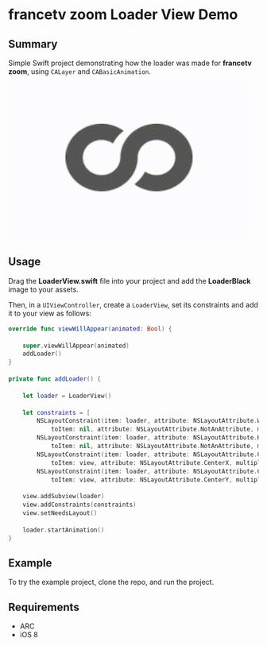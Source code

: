 # francetv zoom Loader View Demo

## Summary

Simple Swift project demonstrating how the loader was made for **francetv zoom**, 
using `CALayer` and `CABasicAnimation`.

![](Example.gif)

## Usage

Drag the **LoaderView.swift** file into your project and add the **LoaderBlack** 
image to your assets.

Then, in a `UIViewController`, create a `LoaderView`,
set its constraints and add it to your view as follows:

```Swift
override func viewWillAppear(animated: Bool) {

    super.viewWillAppear(animated)
    addLoader()
}

private func addLoader() {

    let loader = LoaderView()

    let constraints = [
        NSLayoutConstraint(item: loader, attribute: NSLayoutAttribute.Width, relatedBy: NSLayoutRelation.Equal,
            toItem: nil, attribute: NSLayoutAttribute.NotAnAttribute, multiplier: 1, constant: loader.frame.width),
        NSLayoutConstraint(item: loader, attribute: NSLayoutAttribute.Height, relatedBy: NSLayoutRelation.Equal, 
            toItem: nil, attribute: NSLayoutAttribute.NotAnAttribute, multiplier: 1, constant: loader.frame.height),
        NSLayoutConstraint(item: loader, attribute: NSLayoutAttribute.CenterX, relatedBy: NSLayoutRelation.Equal, 
            toItem: view, attribute: NSLayoutAttribute.CenterX, multiplier: 1, constant: 0),
        NSLayoutConstraint(item: loader, attribute: NSLayoutAttribute.CenterY, relatedBy: NSLayoutRelation.Equal, 
            toItem: view, attribute: NSLayoutAttribute.CenterY, multiplier: 1, constant: 0)]

    view.addSubview(loader)
    view.addConstraints(constraints)
    view.setNeedsLayout()

    loader.startAnimation()
}
```

## Example

To try the example project, clone the repo, and run the project.

## Requirements

  + ARC
  + iOS 8